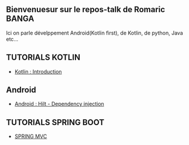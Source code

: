 ## Bienvenuesur sur le repos-talk de Romaric BANGA
   
Ici on parle dévelppement Android(Kotlin first), de Kotlin, de python, Java etc...
   
## TUTORIALS KOTLIN
  - [Kotlin : Introduction](https://docs.google.com/presentation/d/1s4Rtwm6m5EH54N0aOjj97T3tla9rQOGHwv1TPQjDFZg/edit?usp=sharing)
   
## Android
  - [Android : Hilt - Dependency injection](https://github.com/bangaromaric/repos-talk/tree/main/hilt-mvvm)

## TUTORIALS SPRING BOOT
- [SPRING MVC](https://github.com/bangaromaric/repos-talk/tree/main/commande)


